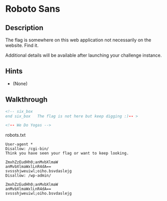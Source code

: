# Roboto Sans

## Description

The flag is somewhere on this web application not necessarily on the website. Find it.

Additional details will be available after launching your challenge instance.

## Hints

* (None)

## Walkthrough

```html
<!-- six_box
end six_box   The flag is not here but keep digging :)-- >

<!-- We Do Yogas -->
```

robots.txt

```
User-agent *
Disallow: /cgi-bin/
Think you have seen your flag or want to keep looking.

ZmxhZzEudHh0;anMvbXlmaW
anMvbXlmaWxlLnR4dA==
svssshjweuiwl;oiho.bsvdaslejg
Disallow: /wp-admin/
```

```
ZmxhZzEudHh0;anMvbXlmaW
anMvbXlmaWxlLnR4dA==
svssshjweuiwl;oiho.bsvdaslejg
```
